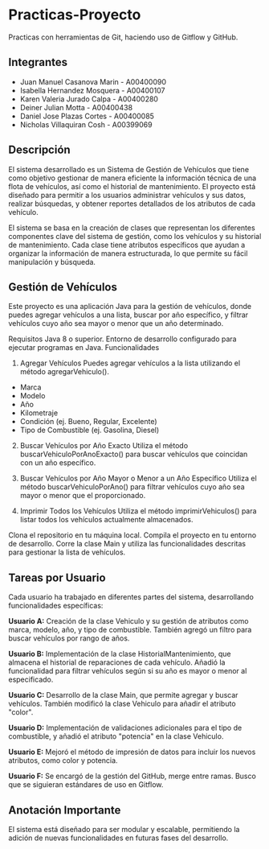 # Practicas-Proyecto

Practicas con herramientas de Git, haciendo uso de Gitflow y GitHub.

## Integrantes

- Juan Manuel Casanova Marin - A00400090
- Isabella Hernandez Mosquera - A00400107
- Karen Valeria Jurado Calpa - A00400280
- Deiner Julian Motta - A00400438
- Daniel Jose Plazas Cortes - A00400085
- Nicholas Villaquiran Cosh - A00399069

## Descripción

El sistema desarrollado es un Sistema de Gestión de Vehículos que tiene como objetivo gestionar de manera eficiente la información técnica de una flota de vehículos, así como el historial de mantenimiento. El proyecto está diseñado para permitir a los usuarios administrar vehículos y sus datos, realizar búsquedas, y obtener reportes detallados de los atributos de cada vehículo.

El sistema se basa en la creación de clases que representan los diferentes componentes clave del sistema de gestión, como los vehículos y su historial de mantenimiento. Cada clase tiene atributos específicos que ayudan a organizar la información de manera estructurada, lo que permite su fácil manipulación y búsqueda.


## Gestión de Vehículos
Este proyecto es una aplicación Java para la gestión de vehículos, donde puedes agregar vehículos a una lista, buscar por año específico, y filtrar vehículos cuyo año sea mayor o menor que un año determinado.

Requisitos
Java 8 o superior.
Entorno de desarrollo configurado para ejecutar programas en Java.
Funcionalidades

1. Agregar Vehículos
Puedes agregar vehículos a la lista utilizando el método agregarVehiculo().

- Marca
- Modelo
- Año
- Kilometraje
- Condición (ej. Bueno, Regular, Excelente)
- Tipo de Combustible (ej. Gasolina, Diesel)

2. Buscar Vehículos por Año Exacto
Utiliza el método buscarVehiculoPorAnoExacto() para buscar vehículos que coincidan con un año específico.

3. Buscar Vehículos por Año Mayor o Menor a un Año Específico
Utiliza el método buscarVehiculoPorAno() para filtrar vehículos cuyo año sea mayor o menor que el proporcionado. 

4. Imprimir Todos los Vehículos
Utiliza el método imprimirVehiculos() para listar todos los vehículos actualmente almacenados.

Clona el repositorio en tu máquina local.
Compila el proyecto en tu entorno de desarrollo.
Corre la clase Main y utiliza las funcionalidades descritas para gestionar la lista de vehículos.

## Tareas por Usuario

Cada usuario ha trabajado en diferentes partes del sistema, desarrollando funcionalidades específicas:

**Usuario A:** Creación de la clase Vehiculo y su gestión de atributos como marca, modelo, año, y tipo de combustible. También agregó un filtro para buscar vehículos por rango de años.

**Usuario B:** Implementación de la clase HistorialMantenimiento, que almacena el historial de reparaciones de cada vehículo. Añadió la funcionalidad para filtrar vehículos según si su año es mayor o menor al especificado.

**Usuario C:** Desarrollo de la clase Main, que permite agregar y buscar vehículos. También modificó la clase Vehiculo para añadir el atributo "color".

**Usuario D:** Implementación de validaciones adicionales para el tipo de combustible, y añadió el atributo "potencia" en la clase Vehiculo.

**Usuario E:** Mejoró el método de impresión de datos para incluir los nuevos atributos, como color y potencia.

**Usuario F:** Se encargó de la gestión del GitHub, merge entre ramas. Busco que se siguieran estándares de uso en Gitflow.

## Anotación Importante

El sistema está diseñado para ser modular y escalable, permitiendo la adición de nuevas funcionalidades en futuras fases del desarrollo.